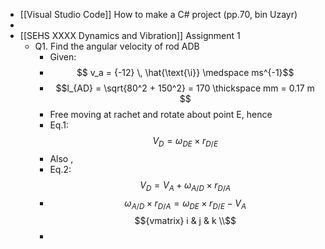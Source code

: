 - [[Visual Studio Code]] How to make a C# project (pp.70, bin Uzayr)
-
- [[SEHS XXXX Dynamics and Vibration]] Assignment 1
	- Q1. Find the angular velocity of rod ADB
		- Given:
		- $$ v_a = {-12} \,  \hat{\text{\i}}  \medspace   ms^{-1}$$
		- $$l_{AD} = \sqrt{80^2 + 150^2} = 170 \thickspace mm = 0.17 m $$
		- Free moving at rachet and rotate about point E, hence
		- Eq.1:   $$V_D =  \omega_{DE} \times r_{D/E}   $$
		- Also ,
		- Eq.2:  $$V_D = V_A + \omega_{A/D}  \times r_{D/A} $$
		- $$\omega_{A/D}  \times r_{D/A}  =  \omega_{DE} \times r_{D/E}   - V_A $$
		  $${vmatrix} i & j & k \\$$
		-